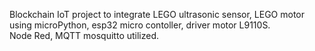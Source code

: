 Blockchain IoT project to integrate LEGO ultrasonic sensor, LEGO motor using microPython, esp32 micro contoller, driver motor L9110S.  
Node Red, MQTT mosquitto utilized.


